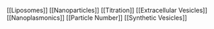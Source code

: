 [[Liposomes]]
[[Nanoparticles]]
[[Titration]]
[[Extracellular Vesicles]]
[[Nanoplasmonics]]
[[Particle Number]]
[[Synthetic Vesicles]]
